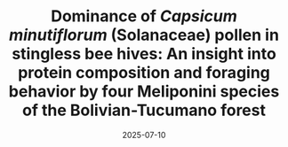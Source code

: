 ---
title: "Dominance of <i>Capsicum minutiflorum</i> (Solanaceae) pollen in stingless bee hives: An insight into protein composition and foraging behavior by four Meliponini species of the Bolivian-Tucumano forest"
collection: publications
permalink: /publication/2025-07-10-Adler_et_al
excerpt: ''
date: 2025-07-10
venue: 'Journal of Hymenoptera Research'
paperurl: 'https://doi.org/10.3897/jhr.98.138703'
citation: 'Adler M, Ajhuacho-Villalobos M, Flores-Prado L, Benitez-Vieyra S, Collao-Alvarado K, Pinto CF. 2025. Dominance of <i>Capsicum minutiflorum</i> (Solanaceae) pollen in stingless bee hives: An insight into protein composition and foraging behavior by four Meliponini species of the Bolivian-Tucumano forest. <i>Journal of Hymenoptera Research</i> 98, 689-708.'
---
